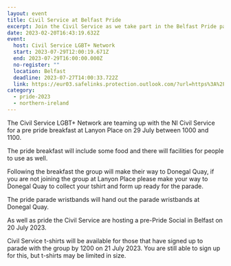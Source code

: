 ```yaml
---
layout: event
title: Civil Service at Belfast Pride
excerpt: Join the Civil Service as we take part in the Belfast Pride parade.
date: 2023-02-20T16:43:19.632Z
event:
  host: Civil Service LGBT+ Network
  start: 2023-07-29T12:00:19.671Z
  end: 2023-07-29T16:00:00.000Z
  no-register: ""
  location: Belfast
  deadline: 2023-07-27T14:00:33.722Z
  link: https://eur03.safelinks.protection.outlook.com/?url=https%3A%2F%2Fdocs.google.com%2Fforms%2Fd%2Fe%2F1FAIpQLSf3hijFFwyj7oE1EZTYWSC6sbMRHl213Yb8fWrogZWabICGLA%2Fviewform%3Fvc%3D0%26c%3D0%26w%3D1%26flr%3D0%26usp%3Dmail_form_link&data=05%7C01%7CRoss.starkie%40hmrc.gov.uk%7C35a5d411c4a246ffad2308db3f12ae75%7Cac52f73cfd1a4a9a8e7a4a248f3139e1%7C0%7C0%7C638173121696328349%7CUnknown%7CTWFpbGZsb3d8eyJWIjoiMC4wLjAwMDAiLCJQIjoiV2luMzIiLCJBTiI6Ik1haWwiLCJXVCI6Mn0%3D%7C3000%7C%7C%7C&sdata=fX%2B5Rf%2F3yue8%2B58Cqr9fX72cjqsey7f0gHY5R6wtKkk%3D&reserved=0
category:
  - pride-2023
  - northern-ireland
---
```

T﻿he Civil Service LGBT+ Network are teaming up with the NI Civil Service for a pre pride breakfast at Lanyon Place on 29 July between 1000 and 1100.

T﻿he pride breakfast will include some food and there will facilities for people to use as well. 

F﻿ollowing the breakfast the group will make their way to Donegal Quay, if you are not joining the group at Lanyon Place please make your way to Donegal Quay to collect your tshirt and form up ready for the parade. 

T﻿he pride parade wristbands will hand out the parade wristbands at Donegal Quay.

A﻿s well as pride the Civil Service are hosting a pre-Pride Social in Belfast on 20 July 2023.

C﻿ivil Service t-shirts will be available for those that have signed up to parade with the group by 1200 on 21 July 2023. You are still able to sign up for this, but t-shirts may be limited in size.
